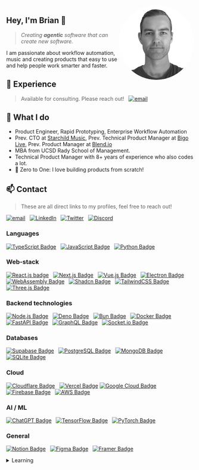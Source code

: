 <img align="right" src="https://github.com/itsbrex/itsbrex/blob/main/assets/brian_.png?raw=true" width="40%" height="40%" style="border-radius: 50%;" />

## Hey, I'm Brian 👋

> *Creating **agentic** software that can create new software.*

I am passionate about workflow automation, music and creating products that easy to use and help people work smarter and faster.

## 💼 Experience

> Available for consulting. Please reach out! &nbsp; [![email](https://img.shields.io/badge/Gmail-D14836?style=flat&logo=gmail&logoColor=white)](mailto:%68%69%40%69%74%73%62%72%65%78%2e%64%65%76?subject=Found%20you%20on%20GitHub%20-%20let's%20connect!&body=Hi%20Brian-%0D%0A%0D%0AI%20came%20across%20your%20profile%20on%20GitHub%20and%20wanted%20to...)
## 🌟 What I do

- Product Engineer, Rapid Prototyping, Enterprise Workflow Automation
- Prev. CTO at [Starchild Music](https://starchildmusic.ai/), Prev. Technical Product Manager at [Bigo Live](https://www.linkedin.com/company/bigo-technology-pte.-ltd./), Prev. Product Manager at [Blend.io](https://blend.io/)
- MBA from UCSD Rady School of Management.
- Technical Product Manager with 8+ years of experience who also codes a lot.
- 🚀 Zero to One: I love building products from scratch!

## 📫 Contact

> These are all direct links to my profiles, feel free to reach out!

[![email](https://img.shields.io/badge/Gmail-D14836?style=flat&logo=gmail&logoColor=white)](mailto:%68%69%40%69%74%73%62%72%65%78%2e%64%65%76?subject=Found%20you%20on%20GitHub%20-%20let's%20connect!&body=Hi%20Brian-%0D%0A%0D%0AI%20came%20across%20your%20profile%20on%20GitHub%20and%20wanted%20to...)   [![LinkedIn](https://img.shields.io/badge/LinkedIn-0077B5?style=flat&logo=linkedin&logoColor=white)](https://linkedin.com/in/itsbrianroach)   [![Twitter](https://img.shields.io/badge/Twitter-1DA1F2?style=flat&logo=twitter&logoColor=white)](https://twitter.com/itsbrex)   [![Discord](https://img.shields.io/badge/Discord-7289DA?style=flat&logo=discord&logoColor=white)](https://discord.gg/users/372432679926235149)

### Languages

[![TypeScript Badge](https://img.shields.io/badge/typescript-007ACC?style=flat&logo=typescript&logoColor=white)](https://www.typescriptlang.org/)   [![JavaScript Badge](https://img.shields.io/badge/javascript-F7DF1E?style=flat&logo=javascript&logoColor=black)](https://wikipedia.org/wiki/JavaScript)   [![Python Badge](https://img.shields.io/badge/python-3776AB?style=flat&logo=python&logoColor=white)](https://www.python.org/)

### Web-stack

[![React.js badge](https://img.shields.io/badge/react.js-20232A?style=flat&logo=react&logoColor=61DAFB)](https://react.dev/)   [![Next.js Badge](https://img.shields.io/badge/next%20js-000000?style=flat&logo=nextdotjs&logoColor=white)](https://nextjs.org/)   [![Vue.js Badge](https://img.shields.io/badge/vue.js-35495E?style=flat&logo=vue.js&logoColor=4FC08D)](https://vuejs.org/)   [![Electron Badge](https://img.shields.io/badge/Electron-2B2E3A?style=flat&logo=electron&logoColor=9FEAF9)](https://www.electronjs.org/)   [![WebAssembly Badge](https://img.shields.io/badge/WebAssembly-654FF0?style=flat&logo=webassembly&logoColor=white)](https://webassembly.org/)   [![Shadcn Badge](https://img.shields.io/badge/shadcn%2Fui-000000?style=flat&logo=shadcnui&logoColor=white)](https://uishadcn.com/)   [![TailwindCSS Badge](https://img.shields.io/badge/tailwind_css-38B2AC?style=flat&logo=tailwind-css&logoColor=white)](https://tailwindcss.com/)   [![Three.js Badge](https://img.shields.io/badge/ThreeJs-black?style=flat&logo=three.js&logoColor=white)](https://threejs.org/)

### Backend technologies

[![Node.js Badge](https://img.shields.io/badge/node.js-6DA55F?style=flat&logo=node.js&logoColor=white)](https://nodejs.org/)   [![Deno Badge](https://img.shields.io/badge/Deno-white?style=flat&logo=deno&logoColor=464647)](https://deno.com/)   [![Bun Badge](https://img.shields.io/badge/bun-282a36?style=flat&logo=bun&logoColor=fbf0df)](https://bun.sh/)   [![Docker Badge](https://img.shields.io/badge/docker-%230db7ed.svg?style=flat&logo=docker&logoColor=white)](https://www.docker.com/)   [![FastAPI Badge](https://img.shields.io/badge/fastapi-109989?style=flat&logo=FASTAPI&logoColor=white)](https://fastapi.tiangolo.com/)   [![GraphQL Badge](https://img.shields.io/badge/-graphql-E10098?style=flat&logo=graphql&logoColor=white)](https://graphql.org/)   [![Socket.io Badge](https://img.shields.io/badge/socket.io-010101?style=flat&logo=socket.io&logoColor=white)](https://socket.io/)

### Databases

[![Supabase Badge](https://img.shields.io/badge/Supabase-181818?style=flat&logo=supabase&logoColor=white)](https://planetscale.com/)   [![PostgreSQL Badge](https://img.shields.io/badge/postgres-%23316192.svg?style=flat&logo=postgresql&logoColor=white)](https://www.postgresql.org/)   [![MongoDB Badge](https://img.shields.io/badge/mongodb-%234ea94b.svg?style=flat&logo=mongodb&logoColor=white)](https://www.mongodb.com/)   [![SQLite Badge](https://img.shields.io/badge/sqlite-%23003B57.svg?style=flat&logo=sqlite&logoColor=white)](https://www.sqlite.org/)

### Cloud

[![Cloudflare Badge](https://img.shields.io/badge/cloudflare-F38020?style=flat&logo=cloudflare&logoColor=white)](https://www.cloudflare.com/)   [![Vercel Badge](https://img.shields.io/badge/vercel-%23000000.svg?style=flat&logo=vercel&logoColor=white)](https://vercel.com/) [![Google Cloud Badge](https://img.shields.io/badge/google%20cloud-%234285F4.svg?style=flat&logo=google-cloud&logoColor=white)](https://cloud.google.com/)   [![Firebase Badge](https://img.shields.io/badge/firebase-%23039BE5.svg?style=flat&logo=firebase)](https://firebase.google.com/)   [![AWS Badge](https://img.shields.io/badge/Amazon_AWS-FF9900?style=flat&logo=amazonaws&logoColor=white)](https://aws.amazon.com/)

### AI / ML

[![ChatGPT Badge](https://img.shields.io/badge/ChatGPT-74aa9c?style=flat&logo=openai&logoColor=white)](https://chat.openai.com/)   [![TensorFlow Badge](https://img.shields.io/badge/tensorflow-%23FF6F00.svg?style=flat&logo=tensorflow&logoColor=white)](https://www.tensorflow.org/)   [![PyTorch Badge](https://img.shields.io/badge/pytorch-%23EE4C2C.svg?style=flat&logo=pytorch&logoColor=white)](https://pytorch.org/)

### General

[![Notion Badge](https://img.shields.io/badge/notion-%23000000.svg?style=flat&logo=notion&logoColor=white)](https://notion.so/)   [![Figma Badge](https://img.shields.io/badge/figma-%23F24E1E.svg?style=flat&logo=figma&logoColor=white)](https://figma.com/)   [![Framer Badge](https://img.shields.io/badge/Framer-black?style=flat&logo=framer&logoColor=blue)](https://framer.com/)
<details>
<summary>Learning</summary>

[![Tauri Badge](https://img.shields.io/badge/tauri-%2324C8DB.svg?style=flat&logo=tauri&logoColor=%23FFFFFF)](https://tauri.app/)
[![Rust Badge](https://img.shields.io/badge/rust-%23000000.svg?style=flat&logo=rust&logoColor=white)](https://www.rust-lang.org/)
[![Go Badge](https://img.shields.io/badge/go-00ADD8?style=flat&logo=go&logoColor=white)](https://go.dev/)

</details>
